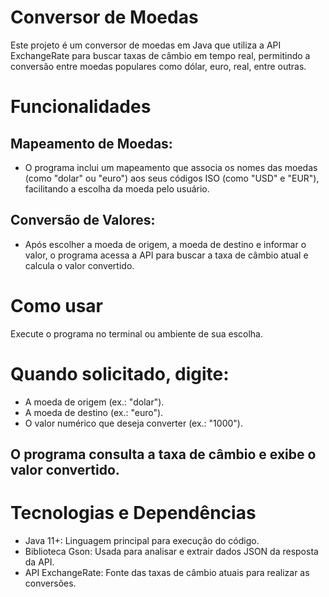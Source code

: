 # Conversor de Moedas
Este projeto é um conversor de moedas em Java que utiliza a API ExchangeRate para buscar taxas de câmbio em tempo real, permitindo a conversão entre moedas populares como dólar, euro, real, entre outras.

# Funcionalidades
## Mapeamento de Moedas: 

- O programa inclui um mapeamento que associa os nomes das moedas (como "dolar" ou "euro") aos seus códigos ISO (como "USD" e "EUR"), facilitando a escolha da moeda pelo usuário.
## Conversão de Valores:
- Após escolher a moeda de origem, a moeda de destino e informar o valor, o programa acessa a API para buscar a taxa de câmbio atual e calcula o valor convertido.

# Como usar
Execute o programa no terminal ou ambiente de sua escolha.

# Quando solicitado, digite:
- A moeda de origem (ex.: "dolar").
- A moeda de destino (ex.: "euro").
- O valor numérico que deseja converter (ex.: "1000").

## O programa consulta a taxa de câmbio e exibe o valor convertido.

# Tecnologias e Dependências
- Java 11+: Linguagem principal para execução do código.
- Biblioteca Gson: Usada para analisar e extrair dados JSON da resposta da API.
- API ExchangeRate: Fonte das taxas de câmbio atuais para realizar as conversões.
